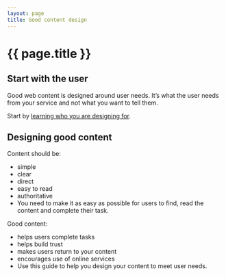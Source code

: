```yaml
---
layout: page
title: Good content design
---
```


# {{ page.title }}

## Start with the user

Good web content is designed around user needs. It’s what the user needs from your service and not what you want to tell them.

Start by [learning who you are designing for](/essex-county-council-digital-manual/Service-standards-and-guidelines/User-need).

## Designing good content

Content should be:

- simple
- clear
- direct
- easy to read
- authoritative
- You need to make it as easy as possible for users to find, read the content and complete their task.

Good content:

- helps users complete tasks
- helps build trust
- makes users return to your content
- encourages use of online services
- Use this guide to help you design your content to meet user needs.